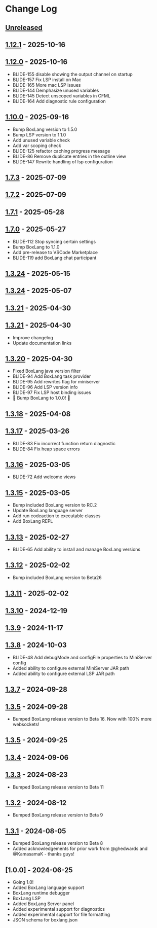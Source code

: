 # Change Log

## [Unreleased]

## [1.12.1] - 2025-10-16

## [1.12.0] - 2025-10-16

- BLIDE-155 disable showing the output channel on startup
- BLIDE-157 Fix LSP install on Mac
- BLIDE-165 More mac LSP issues
- BLIDE-144 Demphasize unused variables
- BLIDE-145 Detect unscoped variables in CFML
- BLIDE-164 Add diagnostic rule configuration

## [1.10.0] - 2025-09-16

- Bump BoxLang version to 1.5.0
- Bump LSP version to 1.1.0
- Add unused variable check
- Add var scoping check
- BLIDE-125 refactor caching progress message
- BLIDE-86 Remove duplicate entries in the outline view
- BLIDE-147 Rewrite handling of lsp configuration

## [1.7.3] - 2025-07-09

## [1.7.2] - 2025-07-09

## [1.7.1] - 2025-05-28

## [1.7.0] - 2025-05-27

- BLIDE-112 Stop syncing certain settings
- Bump BoxLang to 1.1.0
- Add pre-release to VSCode Marketplace
- BLIDE-119 add BoxLang chat participant

## [1.3.24] - 2025-05-15

## [1.3.24] - 2025-05-07

## [1.3.21] - 2025-04-30

## [1.3.21] - 2025-04-30

- Improve changelog
- Update documentation links

## [1.3.20] - 2025-04-30

- Fixed BoxLang java version filter
- BLIDE-94 Add BoxLang task provider
- BLIDE-95 Add rewrites flag for miniserver
- BLIDE-96 Add LSP version info
- BLIDE-97 Fix LSP host binding issues
- 🎉 Bump BoxLang to 1.0.0! 🎉

## [1.3.18] - 2025-04-08

## [1.3.17] - 2025-03-26

- BLIDE-83 Fix incorrect function return diagnostic
- BLIDE-84 Fix heap space errors

## [1.3.16] - 2025-03-05

- BLIDE-72 Add welcome views

## [1.3.15] - 2025-03-05

- Bump included BoxLang version to RC.2
- Update BoxLang language server
- Add run codeaction to executable classes
- Add BoxLang REPL

## [1.3.13] - 2025-02-27

- BLIDE-65 Add ability to install and manage BoxLang versions

## [1.3.12] - 2025-02-02

- Bump included BoxLang version to Beta26

## [1.3.11] - 2025-02-02

## [1.3.10] - 2024-12-19

## [1.3.9] - 2024-11-17

## [1.3.8] - 2024-10-03

- BLIDE-48 Add debugMode and configFile properties to MiniServer config
- Added ability to configure external MiniServer JAR path
- Added ability to configure external LSP JAR path

## [1.3.7] - 2024-09-28

## [1.3.5] - 2024-09-28

- Bumped BoxLang release version to Beta 16. Now with 100% more websockets!

## [1.3.5] - 2024-09-25

## [1.3.4] - 2024-09-06

## [1.3.3] - 2024-08-23

- Bumped BoxLang release version to Beta 11

## [1.3.2] - 2024-08-12

- Bumped BoxLang release version to Beta 9

## [1.3.1] - 2024-08-05

- Bumped BoxLang release version to Beta 8
- Added acknowledgements for prior work from @ghedwards and @KamasamaK - thanks guys!

## [1.0.0] - 2024-06-25

- Going 1.0!
- Added BoxLang language support
- BoxLang runtime debugger
- BoxLang LSP
- Added BoxLang Server panel
- Added experimental support for diagnostics
- Added experimental support for file formatting
- JSON schema for boxlang.json

[unreleased]: https://github.com/ortus-boxlang/vscode-boxlang/compare/v1.12.1...HEAD
[1.12.1]: https://github.com/ortus-boxlang/vscode-boxlang/compare/v1.12.0...v1.12.1
[1.12.0]: https://github.com/ortus-boxlang/vscode-boxlang/compare/v1.10.0...v1.12.0
[1.10.0]: https://github.com/ortus-boxlang/vscode-boxlang/compare/v1.7.3...v1.10.0
[1.7.3]: https://github.com/ortus-boxlang/vscode-boxlang/compare/v1.7.2...v1.7.3
[1.7.2]: https://github.com/ortus-boxlang/vscode-boxlang/compare/v1.7.1...v1.7.2
[1.7.1]: https://github.com/ortus-boxlang/vscode-boxlang/compare/v1.7.0...v1.7.1
[1.7.0]: https://github.com/ortus-boxlang/vscode-boxlang/compare/v1.3.24...v1.7.0
[1.3.24]: https://github.com/ortus-boxlang/vscode-boxlang/compare/v1.3.24...v1.3.24
[1.3.21]: https://github.com/ortus-boxlang/vscode-boxlang/compare/v1.3.21...v1.3.21
[1.3.20]: https://github.com/ortus-boxlang/vscode-boxlang/compare/v1.3.18...v1.3.20
[1.3.18]: https://github.com/ortus-boxlang/vscode-boxlang/compare/v1.3.17...v1.3.18
[1.3.17]: https://github.com/ortus-boxlang/vscode-boxlang/compare/v1.3.16...v1.3.17
[1.3.16]: https://github.com/ortus-boxlang/vscode-boxlang/compare/v1.3.15...v1.3.16
[1.3.15]: https://github.com/ortus-boxlang/vscode-boxlang/compare/v1.3.13...v1.3.15
[1.3.13]: https://github.com/ortus-boxlang/vscode-boxlang/compare/v1.3.12...v1.3.13
[1.3.12]: https://github.com/ortus-boxlang/vscode-boxlang/compare/v1.3.11...v1.3.12
[1.3.11]: https://github.com/ortus-boxlang/vscode-boxlang/compare/v1.3.10...v1.3.11
[1.3.10]: https://github.com/ortus-boxlang/vscode-boxlang/compare/v1.3.9...v1.3.10
[1.3.9]: https://github.com/ortus-boxlang/vscode-boxlang/compare/v1.3.8...v1.3.9
[1.3.8]: https://github.com/ortus-boxlang/vscode-boxlang/compare/v1.3.7...v1.3.8
[1.3.7]: https://github.com/ortus-boxlang/vscode-boxlang/compare/v1.3.5...v1.3.7
[1.3.5]: https://github.com/ortus-boxlang/vscode-boxlang/compare/v1.3.5...v1.3.5
[1.3.4]: https://github.com/ortus-boxlang/vscode-boxlang/compare/v1.3.3...v1.3.4
[1.3.3]: https://github.com/ortus-boxlang/vscode-boxlang/compare/v1.3.2...v1.3.3
[1.3.2]: https://github.com/ortus-boxlang/vscode-boxlang/compare/v1.3.1...v1.3.2
[1.3.1]: https://github.com/ortus-boxlang/vscode-boxlang/compare/df91d9ff46061157e7b5fd1a55a6af9db645c681...v1.3.1
